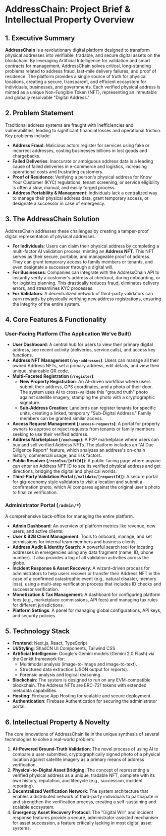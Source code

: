 
# AddressChain: Project Brief & Intellectual Property Overview

## 1. Executive Summary

**AddressChain** is a revolutionary digital platform designed to transform physical addresses into verifiable, tradable, and secure digital assets on the blockchain. By leveraging Artificial Intelligence for validation and smart contracts for management, AddressChain solves critical, long-standing problems related to address fraud, last-mile delivery failures, and proof of residence. The platform provides a single source of truth for physical locations, creating a secure, transparent, and efficient ecosystem for individuals, businesses, and governments. Each verified physical address is minted as a unique Non-Fungible Token (NFT), representing an immutable and globally resolvable "Digital Address."

## 2. Problem Statement

Traditional address systems are fraught with inefficiencies and vulnerabilities, leading to significant financial losses and operational friction. Key problems include:

*   **Address Fraud**: Malicious actors register for services using fake or incorrect addresses, costing businesses billions in lost goods and chargebacks.
*   **Failed Deliveries**: Inaccurate or ambiguous address data is a leading cause of failed deliveries in e-commerce and logistics, increasing operational costs and frustrating customers.
*   **Proof of Residence**: Verifying a person's physical address for Know Your Customer (KYC) regulations, tenant screening, or service eligibility is often a slow, manual, and easily forged process.
*   **Address Portability & Management**: Individuals lack a centralized way to manage their physical address data, grant temporary access, or designate a successor in case of emergency.

## 3. The AddressChain Solution

AddressChain addresses these challenges by creating a tamper-proof digital representation of physical addresses.

*   **For Individuals**: Users can claim their physical address by completing a multi-factor AI validation process, minting an **Address NFT**. This NFT serves as their secure, portable, and manageable proof of address. They can grant temporary access to family members or tenants, and even designate a successor through a digital will.
*   **For Businesses**: Companies can integrate with the AddressChain API to instantly verify a customer's address at checkout, during onboarding, or for logistics planning. This drastically reduces fraud, eliminates delivery errors, and streamlines KYC processes.
*   **For Validators**: A decentralized network of third-party validators can earn rewards by physically verifying new address registrations, ensuring the integrity of the entire system.

## 4. Core Features & Functionality

### User-Facing Platform (The Application We've Built)

*   **User Dashboard**: A central hub for users to view their primary digital address, see recent activity (deliveries, service calls), and access key functions.
*   **Address NFT Management (`/my-addresses`)**: Users can manage all their owned Address NFTs, set a primary address, edit details, and view their unique, shareable QR code.
*   **Multi-Faceted Registration (`/register`)**:
    *   **New Property Registration**: An AI-driven workflow where users submit their address, GPS coordinates, and a photo of their door. The system uses AI to cross-validate this "ground truth" photo against satellite imagery, stamping the photo with a cryptographic signature.
    *   **Sub-Address Creation**: Landlords can register tenants for specific units, creating a linked, temporary "Sub-Digital Address." Family members can be granted similar access.
*   **Access Request Management (`/access-requests`)**: A portal for property owners to approve or reject requests from tenants or family members seeking to use their verified address.
*   **Address Marketplace (`/exchange`)**: A P2P marketplace where users can buy and sell verified Address NFTs. The platform includes an "AI Due Diligence Report" feature, which analyzes an address's on-chain history, commercial usage, and risk factors.
*   **Public Resolver (`/resolve/[nftId]`)**: A public-facing page where anyone can enter an Address NFT ID to see its verified physical address and get directions, bridging the digital and physical worlds.
*   **Third-Party Validation Portal (`/validate/[requestId]`)**: A secure portal for gig-economy style validators to visit a location and submit a confirmation photo, which AI compares against the original user's photo to finalize verification.

### Administrator Portal (`/admin/*`)

A comprehensive back-office for managing the entire platform.

*   **Admin Dashboard**: An overview of platform metrics like revenue, new users, and active clients.
*   **User & B2B Client Management**: Tools to onboard, manage, and set permissions for internal team members and business clients.
*   **Address Audit & Identity Search**: A powerful search tool for locating addresses in emergencies using any data fragment (name, ID, phone number). It also provides a log of all validation activities across the globe.
*   **Incident Response & Asset Recovery**: A wizard-driven process for administrators to help users recover or transfer their Address NFT in the case of a confirmed catastrophic event (e.g., natural disaster, memory loss), using a multi-step verification process that includes ID checks and successor verification.
*   **Monetization & Tax Management**: A dashboard for configuring platform fees (e.g., marketplace commissions, API fees) and managing tax rules for different jurisdictions.
*   **Platform Settings**: A panel for managing global configurations, API keys, and security policies.

## 5. Technology Stack

*   **Frontend**: Next.js, React, TypeScript
*   **UI/Styling**: ShadCN UI Components, Tailwind CSS
*   **Artificial Intelligence**: Google's Gemini models (Gemini 2.0 Flash) via the Genkit framework for:
    *   Multimodal analysis (image-to-image and image-to-text).
    *   Structured data extraction (JSON output for reports).
    *   Forensic analysis and logical reasoning.
*   **Blockchain**: The system is designed to run on any EVM-compatible blockchain. The Address NFTs are ERC-721 tokens with extended metadata capabilities.
*   **Hosting**: Firebase App Hosting for scalable and secure deployment.
*   **Authentication**: Firebase Authentication for securing the administrator portal.

## 6. Intellectual Property & Novelty

The core innovations of AddressChain lie in the unique synthesis of several technologies to solve a real-world problem:

1.  **AI-Powered Ground-Truth Validation**: The novel process of using AI to compare a user-submitted, cryptographically signed photo of a physical location against satellite imagery as a primary means of address verification.
2.  **Physical-to-Digital Asset Bridging**: The concept of representing a verified physical address as a unique, tradable NFT, complete with its own history, reputation, and lifecycle (e.g., succession, incident reporting).
3.  **Decentralized Verification Network**: The system architecture that enables a distributed network of third-party individuals to participate in and strengthen the verification process, creating a self-sustaining and scalable ecosystem.
4.  **Emergency Asset Recovery Protocol**: The "Digital Will" and incident response features provide a secure, administrator-assisted mechanism for asset succession, a feature critically lacking in most digital asset systems.
